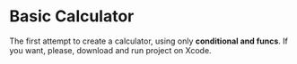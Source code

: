 # Basic Calculator

The first attempt to create a calculator, using only **conditional and funcs**.
If you want, please, download and run project on Xcode.
